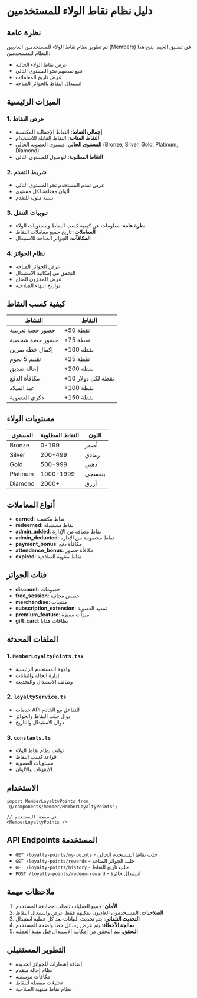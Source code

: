 # دليل نظام نقاط الولاء للمستخدمين

## نظرة عامة
تم تطوير نظام نقاط الولاء للمستخدمين العاديين (Members) في تطبيق الجيم. يتيح هذا النظام للمستخدمين:

- عرض نقاط الولاء الحالية
- تتبع تقدمهم نحو المستوى التالي
- عرض تاريخ المعاملات
- استبدال النقاط بالجوائز المتاحة

## الميزات الرئيسية

### 1. عرض النقاط
- **إجمالي النقاط**: النقاط الإجمالية المكتسبة
- **النقاط المتاحة**: النقاط القابلة للاستخدام
- **المستوى الحالي**: مستوى العضوية الحالي (Bronze, Silver, Gold, Platinum, Diamond)
- **النقاط المطلوبة**: للوصول للمستوى التالي

### 2. شريط التقدم
- عرض تقدم المستخدم نحو المستوى التالي
- ألوان مختلفة لكل مستوى
- نسبة مئوية للتقدم

### 3. تبويبات التنقل
- **نظرة عامة**: معلومات عن كيفية كسب النقاط ومستويات الولاء
- **المعاملات**: تاريخ جميع معاملات النقاط
- **المكافآت**: الجوائز المتاحة للاستبدال

### 4. نظام الجوائز
- عرض الجوائز المتاحة
- التحقق من إمكانية الاستبدال
- عرض المخزون المتاح
- تواريخ انتهاء الصلاحية

## كيفية كسب النقاط

| النشاط | النقاط |
|--------|--------|
| حضور حصة تدريبية | +50 نقطة |
| حضور حصة شخصية | +75 نقطة |
| إكمال خطة تمرين | +100 نقطة |
| تقييم 5 نجوم | +25 نقطة |
| إحالة صديق | +200 نقطة |
| مكافأة الدفع | +10 نقطة لكل دولار |
| عيد الميلاد | +100 نقطة |
| ذكرى العضوية | +150 نقطة |

## مستويات الولاء

| المستوى | النقاط المطلوبة | اللون |
|---------|----------------|-------|
| Bronze | 0-199 | أصفر |
| Silver | 200-499 | رمادي |
| Gold | 500-999 | ذهبي |
| Platinum | 1000-1999 | بنفسجي |
| Diamond | 2000+ | أزرق |

## أنواع المعاملات

- **earned**: نقاط مكتسبة
- **redeemed**: نقاط مستبدلة
- **admin_added**: نقاط مضافة من الإدارة
- **admin_deducted**: نقاط مخصومة من الإدارة
- **payment_bonus**: مكافأة دفع
- **attendance_bonus**: مكافأة حضور
- **expired**: نقاط منتهية الصلاحية

## فئات الجوائز

- **discount**: خصومات
- **free_session**: حصص مجانية
- **merchandise**: منتجات
- **subscription_extension**: تمديد العضوية
- **premium_feature**: ميزات مميزة
- **gift_card**: بطاقات هدايا

## الملفات المحدثة

### 1. `MemberLoyaltyPoints.tsx`
- واجهة المستخدم الرئيسية
- إدارة الحالة والبيانات
- وظائف الاستبدال والتحديث

### 2. `loyaltyService.ts`
- خدمات API للتفاعل مع الخادم
- دوال جلب النقاط والجوائز
- دوال الاستبدال والتاريخ

### 3. `constants.ts`
- ثوابت نظام نقاط الولاء
- قواعد كسب النقاط
- مستويات العضوية
- الأيقونات والألوان

## الاستخدام

```tsx
import MemberLoyaltyPoints from '@/components/member/MemberLoyaltyPoints';

// في صفحة المستخدم
<MemberLoyaltyPoints />
```

## API Endpoints المستخدمة

- `GET /loyalty-points/my-points` - جلب نقاط المستخدم الحالي
- `GET /loyalty-points/rewards` - جلب الجوائز المتاحة
- `GET /loyalty-points/history` - جلب تاريخ النقاط
- `POST /loyalty-points/redeem-reward` - استبدال جائزة

## ملاحظات مهمة

1. **الأمان**: جميع العمليات تتطلب مصادقة المستخدم
2. **الصلاحيات**: المستخدمون العاديون يمكنهم فقط عرض واستبدال النقاط
3. **التحديث التلقائي**: يتم تحديث البيانات بعد كل عملية استبدال
4. **معالجة الأخطاء**: يتم عرض رسائل خطأ واضحة للمستخدم
5. **التحقق**: يتم التحقق من إمكانية الاستبدال قبل تنفيذ العملية

## التطوير المستقبلي

- إضافة إشعارات للجوائز الجديدة
- نظام إحالة متقدم
- مكافآت موسمية
- تحليلات مفصلة للنقاط
- نظام نقاط منتهية الصلاحية
